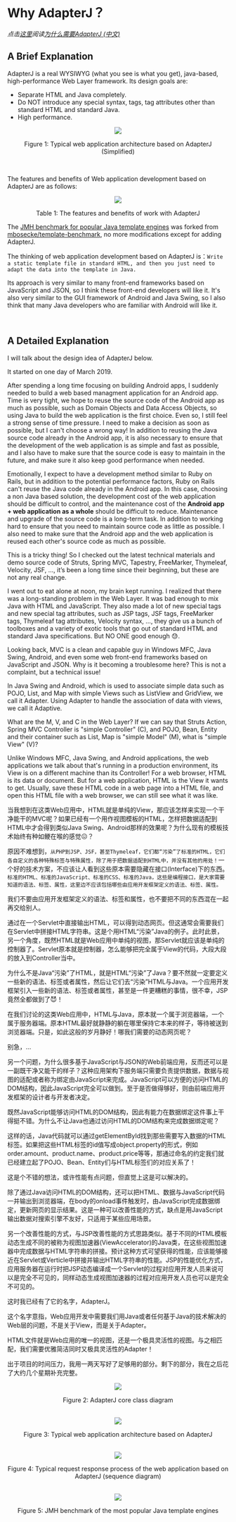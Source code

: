 # Why AdapterJ？
*点击[这里](https://github.com/york-deng/adapterj/blob/master/README_CN.md)阅读[为什么需要AdapterJ (中文)](https://github.com/york-deng/adapterj/blob/master/README_CN.md)*

## A Brief Explanation   

AdapterJ is a real WYSIWYG (what you see is what you get), java-based, high-performance Web Layer framework. Its design goals are: 

* Separate HTML and Java completely. 
* Do NOT introduce any special syntax, tags, tag attributes other than standard HTML and standard Java. 
* High performance. 

<div align="center">  
<img src="figure/figure_1-en.png"/>   
<p>Figure 1: Typical web application architecture based on AdapterJ (Simplified)</p>   
</div>

<br/>

The features and benefits of Web application development based on AdapterJ are as follows:
<div align="center">  
<img src="figure/table_1-en.png"/>   
<p>Table 1: The features and benefits of work with AdapterJ</p>   
</div>

The [JMH benchmark for popular Java template engines](https://github.com/york-deng/template-benchmark) was forked from [mbosecke/template-benchmark](https://github.com/mbosecke/template-benchmark), no more modifications except for adding AdapterJ.

The thinking of web application development based on AdapterJ is：```Write a static template file in standard HTML, and then you just need to adapt the data into the template in Java.```

Its approach is very similar to many front-end frameworks based on JavaScript and JSON, so I think these front-end developers will like it. It's also very similar to the GUI framework of Android and Java Swing, so I also think that many Java developers who are familiar with Android will like it.

<br/>

## A Detailed Explanation   
I will talk about the design idea of AdapterJ below.

It started on one day of March 2019.

After spending a long time focusing on building Android apps, I suddenly needed to build a web based managment application for an Android app. Time is very tight, we hope to reuse the source code of the Android app as much as possible, such as Domain Objects and Data Access Objects, so using Java to build the web application is the first choice. Even so, I still feel a strong sense of time pressure. I need to make a decision as soon as possible, but I can't choose a wrong way! In addition to reusing the Java source code already in the Android app, it is also necessary to ensure that the development of the web application is as simple and fast as possible, and I also have to make sure that the source code is easy to maintain in the future, and make sure it also keep good performance when needed.

Emotionally, I expect to have a development method similar to Ruby on Rails, but in addition to the potential performance factors, Ruby on Rails can't reuse the Java code already in the Android app. In this case, choosing a non Java based solution, the development cost of the web application should be difficult to control, and the maintenance cost of the **Android app + web application as a whole** should be difficult to reduce. Maintenance and upgrade of the source code is a long-term task. In addition to working hard to ensure that you need to maintain source code as little as possible. I also need to make sure that the Android app and the web application is reused each other's source code as much as possible.

This is a tricky thing! So I checked out the latest technical materials and demo source code of Struts, Spring MVC, Tapestry, FreeMarker, Thymeleaf, Velocity, JSF, ..., it’s been a long time since their beginning, but these are not any real change.

I went out to eat alone at noon, my brain kept running. I realized that there was a long-standing problem in the Web Layer. It was bad enough to mix Java with HTML and JavaScript. They also made a lot of new special tags and new special tag attributes, such as JSP tags, JSF tags, FreeMarker tags, Thymeleaf tag attributes, Velocity syntax, ..., they give us a bunch of toolboxes and a variety of exotic tools that go out of standard HTML and standard Java specifications. But NO ONE good enough :sweat:.

Looking back, MVC is a clean and capable guy in Windows MFC, Java Swing, Android, and even some web front-end frameworks based on JavaScript and JSON. Why is it becoming a troublesome here? This is not a complaint, but a technical issue!

In Java Swing and Android, which is used to associate simple data such as POJO, List, and Map with simple Views such as ListView and GridView, we call it Adapter. Using Adapter to handle the association of data with views, we call it Adaptive.


What are the M, V, and C in the Web Layer? If we can say that Struts Action, Spring MVC Controller is "simple Controller" (C), and POJO, Bean, Entity and their container such as List, Map is "simple Model" (M), what is "simple View" (V)?

Unlike Windows MFC, Java Swing, and Android applications, the web applications we talk about that's running in a production environment, its View is on a different machine than its Controller! For a web browser, HTML is its data or document. But for a web application, HTML is the View it wants to get. Usually, save these HTML code in a web page into a HTML file, and open this HTML file with a web browser, we can still see what it was like.

当我想到在这类Web应用中，HTML就是单纯的View，那应该怎样来实现一个干净能干的MVC呢？如果已经有一个用作视图模板的HTML，怎样把数据适配到HTML中才会得到类似Java Swing、Android那样的效果呢？为什么现有的模板技术始终有种如鲠在喉的感觉:confounded:？

原因不难想到，```从PHP到JSP、JSF，甚至Thymeleaf，它们都“污染”了标准的HTML，它们各自定义的各种特殊标签与特殊属性，除了用于把数据适配到HTML中，并没有其他的用处！```一个好的技术方案，不应该让人看到这些原本需要隐藏在接口(Interface)下的东西。```标准的HTML、标准的JavaScript、标准的CSS、标准的Java，这些是编程接口，是大家需要知道的语法、标签、属性，这里边不应该包括哪些由应用开发框架定义的语法、标签、属性。```

我们不要由应用开发框架定义的语法、标签和属性，也不要把不同的东西混在一起再交给别人。

通过在一个Servlet中直接输出HTML，可以得到动态网页。但这通常会需要我们在Servlet中拼接HTML字符串。这是个用HTML“污染”Java的例子。此时此景，另一个角度，既然HTML就是Web应用中单纯的视图，那Servlet就应该是单纯的控制器了。Servlet原本就是控制器，怎么能够把完全属于View的代码，大段大段的放入到Controller当中。

为什么不是Java“污染”了HTML，就是HTML“污染”了Java？要不然就一定要定义一些新的语法、标签或者属性，然后让它们去“污染”HTML与Java。一个应用开发框架引入一些新的语法、标签或者属性，甚至是一件更糟糕的事情，很不幸，JSP竟然全都做到了:smiling_imp:！

在我们讨论的这类Web应用中，HTML与Java，原本就一个属于浏览器端，一个属于服务器端。原本HTML最好就静静的躺在哪里保持它本来的样子，等待被送到浏览器端。只是，如此这般的岁月静好！哪我们需要的动态网页呢？

别急，…

另一个问题，为什么很多基于JavaScript与JSON的Web前端应用，反而还可以是一副既干净又能干的样子？这种应用架构下服务端只需要负责提供数据，数据与视图的适配或者称为绑定由JavaScript来完成。JavaScript可以方便的访问HTML的DOM结构，因此JavaScript完全可以做到。至于是否做得够好，则由前端应用开发框架的设计者与开发者决定。

既然JavaScript能够访问HTML的DOM结构，因此有能力在数据绑定这件事上干得挺不错。为什么不让Java也通过访问HTML的DOM结构来完成数据绑定呢？

这样的话，Java代码就可以通过getElementById找到那些需要写入数据的HTML标签。如果把这些HTML标签的id值写成object.property的形式，例如order.amount、product.name、product.price等等，那通过命名的约定我们就已经建立起了POJO、Bean、Entity们与HTML标签们的对应关系了！

这是个不错的想法，或许性能有点问题，但直觉上这是可以解决的。

除了通过Java访问HTML的DOM结构，还可以把HTML、数据与JavaScript代码一并输出到浏览器端，在body的onload事件触发时，由JavaScript完成数据绑定，更新网页的显示结果。这是一种可以改善性能的方式，缺点是用JavaScript输出数据对搜索引擎不友好，只适用于某些应用场景。

另一个改善性能的方式，与JSP改善性能的方式思路类似。基于不同的HTML模板动态生成不同的被称为视图加速器(ViewAccelerator)的Java类，在这些视图加速器中完成数据与HTML字符串的拼接。预计这种方式可望获得的性能，应该能够接近在Servlet或Verticle中拼接并输出HTML字符串的性能。JSP的性能优化方式，应用服务器在运行时把JSP动态编译成一个Servlet的过程对应用开发人员来说可以是完全不可见的，同样动态生成视图加速器的过程对应用开发人员也可以是完全不可见的。

这时我已经有了它的名字，AdapterJ。

这个名字意指，Web应用开发中需要我们用Java或者任何基于Java的技术解决的Web层的问题，不是关于View，而是关于Adapter。

HTML文件就是Web应用的唯一的视图，还是一个极具灵活性的视图。与之相匹配，我们需要优雅简洁同时又极具灵活性的Adapter！

出于项目的时间压力，我用一两天写好了足够用的部分。剩下的部分，我在之后花了大约几个星期补充完整。

<div align="center">  
<img src="figure/figure_2-en.png"/>   
<p>Figure 2: AdapterJ core class diagram</p>   
</div>

<br/>

<div align="center">  
<img src="figure/figure_3-en.png"/>   
<p>Figure 3: Typical web application architecture based on AdapterJ</p>   
</div>

<br/>

<div align="center">  
<img src="figure/figure_4-en.png"/>   
<p>Figure 4: Typical request response process of the web application based on AdapterJ (sequence diagram)</p>   
</div>

<br/>

<div align="center">  
<img src="figure/chart_1.png"/>   
<p>Figure 5: JMH benchmark of the most popular Java template engines </p>   
</div>

<br/>
